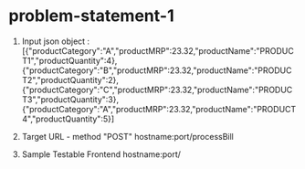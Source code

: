 # problem-statement-1


1. Input json object : 
[{"productCategory":"A","productMRP":23.32,"productName":"PRODUCT1","productQuantity":4},{"productCategory":"B","productMRP":23.32,"productName":"PRODUCT2","productQuantity":2},{"productCategory":"C","productMRP":23.32,"productName":"PRODUCT3","productQuantity":3},{"productCategory":"A","productMRP":23.32,"productName":"PRODUCT4","productQuantity":5}]


2. Target URL - method "POST"
hostname:port/processBill

3. Sample Testable Frontend
hostname:port/

